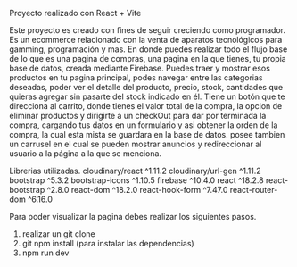 Proyecto realizado con React + Vite

Este proyecto es creado con fines de seguir creciendo como programador. 
Es un ecommerce relacionado con la venta de aparatos tecnológicos para gamming, programación y mas. En donde puedes realizar todo el flujo base de lo que es una pagina de compras, una pagina en la que tienes, tu propia base de datos, creada mediante Firebase.
Puedes traer y mostrar esos productos en tu pagina principal, podes navegar entre las categorias deseadas, poder ver el detalle del producto, precio, stock, cantidades que quieras agregar sin pasarte del stock indicado en él. Tiene un botón que te direcciona al carrito, donde tienes el valor total de la compra, la opcion de eliminar productos y dirigirte a un checkOut para dar por terminada la compra, cargando tus datos en un formulario y asi obtener la orden de la compra, la cual esta mista se guardara en la base de datos. posee tambien un carrusel en el cual se pueden mostrar anuncios y redireccionar al usuario a la página a la que se menciona.


 Librerias utilizadas.
 cloudinary/react ^1.11.2
 cloudinary/url-gen ^1.11.2
 bootstrap ^5.3.2
 bootstrap-icons ^1.10.5
 firebase ^10.4.0
 react ^18.2.8
 react-bootstrap ^2.8.0
 react-dom ^18.2.0
 react-hook-form ^7.47.0
 react-router-dom ^6.16.0

 Para poder visualizar la pagina debes realizar los siguientes pasos.

 1. realizar un git clone
 2. git npm install (para instalar las dependencias)
 3. npm run dev

